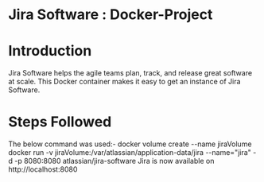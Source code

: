 # Jira Software : Docker-Project
# Introduction
Jira Software helps the agile teams plan, track, and release great software at scale. This Docker container makes it easy to get an instance of Jira Software.
# Steps Followed
The below command was used:-
docker volume create --name jiraVolume
docker run -v jiraVolume:/var/atlassian/application-data/jira --name="jira" -d -p 8080:8080 atlassian/jira-software
Jira is now available on http://localhost:8080


